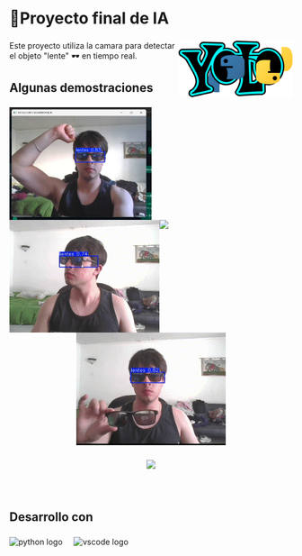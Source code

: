 <h1 align="left">🤖Proyecto final de IA</h1>

###

<img align="right" height="100" src="https://raw.githubusercontent.com/goktug97/PyYOLO/master/pyyologo.png"  />

###

<p align="left">Este proyecto utiliza la camara para detectar el objeto "lente" 🕶️ en tiempo real.</p>

###

<h2 align="left">Algunas demostraciones</h2>

###

<img align="left" height="200" src="https://raw.githubusercontent.com/H33Criss/IA_detector_lentes/refs/heads/main/demostraciones/1.jpeg"  />

###

<img align="left" height="200" src="https://raw.githubusercontent.com/H33Criss/IA_detector_lentes/refs/heads/main/demostraciones/2.gif"  />

###

<img align="left" height="200" src="https://raw.githubusercontent.com/H33Criss/IA_detector_lentes/refs/heads/main/demostraciones/3.gif"  />

###

<div align="center">
  <img height="200" src="https://raw.githubusercontent.com/H33Criss/IA_detector_lentes/refs/heads/main/demostraciones/4.gif"  />
</div>

###

<div align="center">
  <img height="200" src="https://raw.githubusercontent.com/H33Criss/IA_detector_lentes/refs/heads/main/demostraciones/5.gif"  />
</div>

###

<br clear="both">

<h2 align="left">Desarrollo con</h2>

###

<div align="left">
  <img src="https://cdn.jsdelivr.net/gh/devicons/devicon/icons/python/python-original.svg" height="40" alt="python logo"  />
  <img width="12" />
  <img src="https://cdn.jsdelivr.net/gh/devicons/devicon/icons/vscode/vscode-original.svg" height="40" alt="vscode logo"  />
</div>

###

